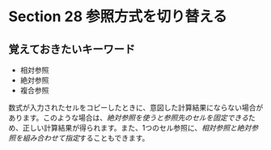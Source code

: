 # Section 28 参照方式を切り替える

## 覚えておきたいキーワード
- 相対参照
- 絶対参照
- 複合参照

数式が入力されたセルをコピーしたときに、意図した計算結果にならない場合があります。このような場合は、<em>絶対参照を使うと参照先のセルを固定できる</em>ため、正しい計算結果が得られます。また、1つのセル参照に、<em>相対参照と絶対参照を組み合わせて指定</em>することもできます。
